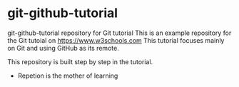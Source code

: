 # git-github-tutorial

git-github-tutorial repository for Git tutorial
This is an example repository for the Git tutoial on <https://www.w3schools.com>
This tutorial focuses mainly on Git and using GitHub as its remote.

This repository is built step by step in the tutorial.

- Repetion is the mother of learning

